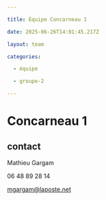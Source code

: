 ```yaml
---

title: Équipe Concarneau 1

date: 2025-06-26T14:01:45.217Z

layout: team

categories:

  - équipe

  - groupe-2

---
```


# Concarneau 1



## contact 

Mathieu Gargam

 06 48 89 28 14

mgargam@laposte.net

